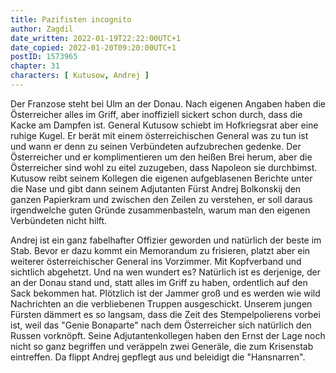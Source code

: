 ```yaml
---
title: Pazifisten incognito
author: Zagdil
date_written: 2022-01-19T22:22:00UTC+1
date_copied: 2022-01-20T09:20:00UTC+1
postID: 1573965
chapter: 31
characters: [ Kutusow, Andrej ]
---
```

Der Franzose steht bei Ulm an der Donau. Nach eigenen Angaben haben die Österreicher alles im Griff, aber inoffiziell sickert schon durch, dass die Kacke am Dampfen ist. General Kutusow schiebt im Hofkriegsrat aber eine ruhige Kugel. Er berät mit einem österreichischen General was zu tun ist und wann er denn zu seinen Verbündeten aufzubrechen gedenke. Der Österreicher und er komplimentieren um den heißen Brei herum, aber die Österreicher sind wohl zu eitel zuzugeben, dass Napoleon sie durchbimst. Kutusow reibt seinem Kollegen die eigenen aufgeblasenen Berichte unter die Nase und gibt dann seinem Adjutanten Fürst Andrej Bolkonskij den ganzen Papierkram und zwischen den Zeilen zu verstehen, er soll daraus irgendwelche guten Gründe zusammenbasteln, warum man den eigenen Verbündeten nicht hilft.

Andrej ist ein ganz fabelhafter Offizier geworden und natürlich der beste im Stab. Bevor er dazu kommt ein Memorandum zu frisieren, platzt aber ein weiterer österreichischer General ins Vorzimmer. Mit Kopfverband und sichtlich abgehetzt. Und na wen wundert es? Natürlich ist es derjenige, der an der Donau stand und, statt alles im Griff zu haben, ordentlich auf den Sack bekommen hat. Plötzlich ist der Jammer groß und es werden wie wild Nachrichten an die verbliebenen Truppen ausgeschickt. Unserem jungen Fürsten dämmert es so langsam, dass die Zeit des Stempelpolierens vorbei ist, weil das "Genie Bonaparte" nach dem Österreicher sich natürlich den Russen vorknöpft. Seine Adjutantenkollegen haben den Ernst der Lage noch nicht so ganz begriffen und veräppeln zwei Generäle, die zum Krisenstab eintreffen. Da flippt Andrej gepflegt aus und beleidigt die "Hansnarren".